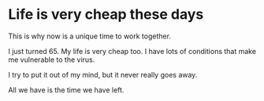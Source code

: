 # Life is very cheap these days
This is why now is a unique time to work together. 

I just turned 65. My life is very cheap too. I have lots of conditions that make me vulnerable to the virus. 

I try to put it out of my mind, but it never really goes away. 

All we have is the time we have left.

